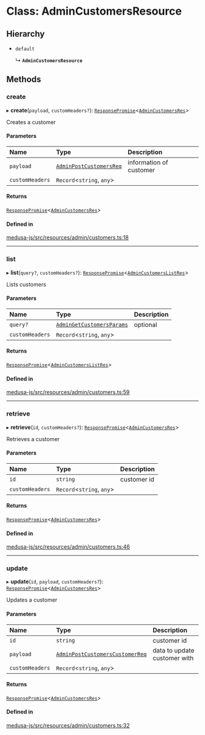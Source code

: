 # Class: AdminCustomersResource

## Hierarchy

- `default`

  ↳ **`AdminCustomersResource`**

## Methods

### create

▸ **create**(`payload`, `customHeaders?`): [`ResponsePromise`](../modules/internal.md#responsepromise)<[`AdminCustomersRes`](../modules/internal-6.md#admincustomersres)\>

Creates a customer

#### Parameters

| Name | Type | Description |
| :------ | :------ | :------ |
| `payload` | [`AdminPostCustomersReq`](internal-6.AdminPostCustomersReq.md) | information of customer |
| `customHeaders` | `Record`<`string`, `any`\> |  |

#### Returns

[`ResponsePromise`](../modules/internal.md#responsepromise)<[`AdminCustomersRes`](../modules/internal-6.md#admincustomersres)\>

#### Defined in

[medusa-js/src/resources/admin/customers.ts:18](https://github.com/chiubaca/medusa/blob/c14b68fb7/packages/medusa-js/src/resources/admin/customers.ts#L18)

___

### list

▸ **list**(`query?`, `customHeaders?`): [`ResponsePromise`](../modules/internal.md#responsepromise)<[`AdminCustomersListRes`](../modules/internal-5.md#admincustomerslistres)\>

Lists customers

#### Parameters

| Name | Type | Description |
| :------ | :------ | :------ |
| `query?` | [`AdminGetCustomersParams`](internal-5.AdminGetCustomersParams.md) | optional |
| `customHeaders` | `Record`<`string`, `any`\> |  |

#### Returns

[`ResponsePromise`](../modules/internal.md#responsepromise)<[`AdminCustomersListRes`](../modules/internal-5.md#admincustomerslistres)\>

#### Defined in

[medusa-js/src/resources/admin/customers.ts:59](https://github.com/chiubaca/medusa/blob/c14b68fb7/packages/medusa-js/src/resources/admin/customers.ts#L59)

___

### retrieve

▸ **retrieve**(`id`, `customHeaders?`): [`ResponsePromise`](../modules/internal.md#responsepromise)<[`AdminCustomersRes`](../modules/internal-6.md#admincustomersres)\>

Retrieves a customer

#### Parameters

| Name | Type | Description |
| :------ | :------ | :------ |
| `id` | `string` | customer id |
| `customHeaders` | `Record`<`string`, `any`\> |  |

#### Returns

[`ResponsePromise`](../modules/internal.md#responsepromise)<[`AdminCustomersRes`](../modules/internal-6.md#admincustomersres)\>

#### Defined in

[medusa-js/src/resources/admin/customers.ts:46](https://github.com/chiubaca/medusa/blob/c14b68fb7/packages/medusa-js/src/resources/admin/customers.ts#L46)

___

### update

▸ **update**(`id`, `payload`, `customHeaders?`): [`ResponsePromise`](../modules/internal.md#responsepromise)<[`AdminCustomersRes`](../modules/internal-6.md#admincustomersres)\>

Updates a customer

#### Parameters

| Name | Type | Description |
| :------ | :------ | :------ |
| `id` | `string` | customer id |
| `payload` | [`AdminPostCustomersCustomerReq`](internal-6.AdminPostCustomersCustomerReq.md) | data to update customer with |
| `customHeaders` | `Record`<`string`, `any`\> |  |

#### Returns

[`ResponsePromise`](../modules/internal.md#responsepromise)<[`AdminCustomersRes`](../modules/internal-6.md#admincustomersres)\>

#### Defined in

[medusa-js/src/resources/admin/customers.ts:32](https://github.com/chiubaca/medusa/blob/c14b68fb7/packages/medusa-js/src/resources/admin/customers.ts#L32)
